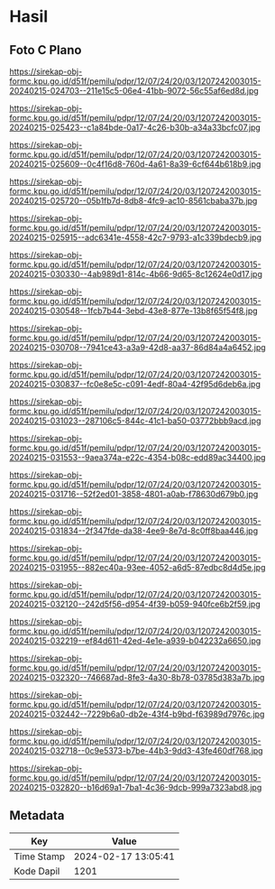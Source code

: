 # Hasil

## Foto C Plano

https://sirekap-obj-formc.kpu.go.id/d51f/pemilu/pdpr/12/07/24/20/03/1207242003015-20240215-024703--211e15c5-06e4-41bb-9072-56c55af6ed8d.jpg

https://sirekap-obj-formc.kpu.go.id/d51f/pemilu/pdpr/12/07/24/20/03/1207242003015-20240215-025423--c1a84bde-0a17-4c26-b30b-a34a33bcfc07.jpg

https://sirekap-obj-formc.kpu.go.id/d51f/pemilu/pdpr/12/07/24/20/03/1207242003015-20240215-025609--0c4f16d8-760d-4a61-8a39-6cf644b618b9.jpg

https://sirekap-obj-formc.kpu.go.id/d51f/pemilu/pdpr/12/07/24/20/03/1207242003015-20240215-025720--05b1fb7d-8db8-4fc9-ac10-8561cbaba37b.jpg

https://sirekap-obj-formc.kpu.go.id/d51f/pemilu/pdpr/12/07/24/20/03/1207242003015-20240215-025915--adc6341e-4558-42c7-9793-a1c339bdecb9.jpg

https://sirekap-obj-formc.kpu.go.id/d51f/pemilu/pdpr/12/07/24/20/03/1207242003015-20240215-030330--4ab989d1-814c-4b66-9d65-8c12624e0d17.jpg

https://sirekap-obj-formc.kpu.go.id/d51f/pemilu/pdpr/12/07/24/20/03/1207242003015-20240215-030548--1fcb7b44-3ebd-43e8-877e-13b8f65f54f8.jpg

https://sirekap-obj-formc.kpu.go.id/d51f/pemilu/pdpr/12/07/24/20/03/1207242003015-20240215-030708--7941ce43-a3a9-42d8-aa37-86d84a4a6452.jpg

https://sirekap-obj-formc.kpu.go.id/d51f/pemilu/pdpr/12/07/24/20/03/1207242003015-20240215-030837--fc0e8e5c-c091-4edf-80a4-42f95d6deb6a.jpg

https://sirekap-obj-formc.kpu.go.id/d51f/pemilu/pdpr/12/07/24/20/03/1207242003015-20240215-031023--287106c5-844c-41c1-ba50-03772bbb9acd.jpg

https://sirekap-obj-formc.kpu.go.id/d51f/pemilu/pdpr/12/07/24/20/03/1207242003015-20240215-031553--9aea374a-e22c-4354-b08c-edd89ac34400.jpg

https://sirekap-obj-formc.kpu.go.id/d51f/pemilu/pdpr/12/07/24/20/03/1207242003015-20240215-031716--52f2ed01-3858-4801-a0ab-f78630d679b0.jpg

https://sirekap-obj-formc.kpu.go.id/d51f/pemilu/pdpr/12/07/24/20/03/1207242003015-20240215-031834--2f347fde-da38-4ee9-8e7d-8c0ff8baa446.jpg

https://sirekap-obj-formc.kpu.go.id/d51f/pemilu/pdpr/12/07/24/20/03/1207242003015-20240215-031955--882ec40a-93ee-4052-a6d5-87edbc8d4d5e.jpg

https://sirekap-obj-formc.kpu.go.id/d51f/pemilu/pdpr/12/07/24/20/03/1207242003015-20240215-032120--242d5f56-d954-4f39-b059-940fce6b2f59.jpg

https://sirekap-obj-formc.kpu.go.id/d51f/pemilu/pdpr/12/07/24/20/03/1207242003015-20240215-032219--ef84d611-42ed-4e1e-a939-b042232a6650.jpg

https://sirekap-obj-formc.kpu.go.id/d51f/pemilu/pdpr/12/07/24/20/03/1207242003015-20240215-032320--746687ad-8fe3-4a30-8b78-03785d383a7b.jpg

https://sirekap-obj-formc.kpu.go.id/d51f/pemilu/pdpr/12/07/24/20/03/1207242003015-20240215-032442--7229b6a0-db2e-43f4-b9bd-f63989d7976c.jpg

https://sirekap-obj-formc.kpu.go.id/d51f/pemilu/pdpr/12/07/24/20/03/1207242003015-20240215-032718--0c9e5373-b7be-44b3-9dd3-43fe460df768.jpg

https://sirekap-obj-formc.kpu.go.id/d51f/pemilu/pdpr/12/07/24/20/03/1207242003015-20240215-032820--b16d69a1-7ba1-4c36-9dcb-999a7323abd8.jpg


## Metadata

| Key        | Value               |
| ---------- | ------------------- |
| Time Stamp | 2024-02-17 13:05:41 |
| Kode Dapil | 1201                |




